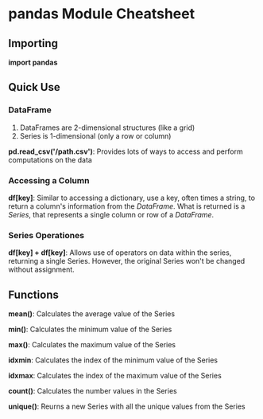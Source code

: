 # pandas Module Cheatsheet

## Importing
**import pandas**

## Quick Use

### DataFrame
1. DataFrames are 2-dimensional structures (like a grid)
2. Series is 1-dimensional (only a row or column)

**pd.read_csv('/path.csv')**:
Provides lots of ways to access and perform computations on the data

### Accessing a Column
**df[key]**:
Similar to accessing a dictionary, use a key, often times a string, to return
a column's information from the *DataFrame*. What is returned is a *Series*, that
represents a single column or row of a *DataFrame*.

### Series Operationes
**df[key] + df[key]**:
Allows use of operators on data within the series, returning a single Series.
However, the original Series won't be changed without assignment.

## Functions

**mean()**:
Calculates the average value of the Series

**min()**:
Calculates the minimum value of the Series

**max()**:
Calculates the maximum value of the Series

**idxmin**:
Calculates the index of the minimum value of the Series

**idxmax**:
Calculates the index of the maximum value of the Series

**count()**:
Calculates the number values in the Series

**unique()**:
Reurns a new Series with all the unique values from the Series
